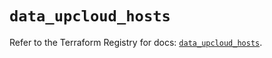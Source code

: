# `data_upcloud_hosts`

Refer to the Terraform Registry for docs: [`data_upcloud_hosts`](https://registry.terraform.io/providers/upcloudltd/upcloud/3.3.1/docs/data-sources/hosts).
